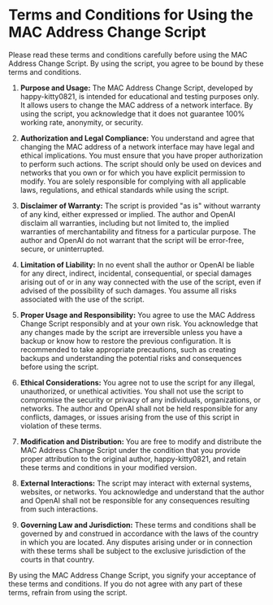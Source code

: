 # Terms and Conditions for Using the MAC Address Change Script

Please read these terms and conditions carefully before using the MAC Address Change Script. By using the script, you agree to be bound by these terms and conditions.

1. **Purpose and Usage:**
   The MAC Address Change Script, developed by happy-kitty0821, is intended for educational and testing purposes only. It allows users to change the MAC address of a network interface. By using the script, you acknowledge that it does not guarantee 100% working rate, anonymity, or security.

2. **Authorization and Legal Compliance:**
   You understand and agree that changing the MAC address of a network interface may have legal and ethical implications. You must ensure that you have proper authorization to perform such actions. The script should only be used on devices and networks that you own or for which you have explicit permission to modify. You are solely responsible for complying with all applicable laws, regulations, and ethical standards while using the script.

3. **Disclaimer of Warranty:**
   The script is provided "as is" without warranty of any kind, either expressed or implied. The author and OpenAI disclaim all warranties, including but not limited to, the implied warranties of merchantability and fitness for a particular purpose. The author and OpenAI do not warrant that the script will be error-free, secure, or uninterrupted.

4. **Limitation of Liability:**
   In no event shall the author or OpenAI be liable for any direct, indirect, incidental, consequential, or special damages arising out of or in any way connected with the use of the script, even if advised of the possibility of such damages. You assume all risks associated with the use of the script.

5. **Proper Usage and Responsibility:**
   You agree to use the MAC Address Change Script responsibly and at your own risk. You acknowledge that any changes made by the script are irreversible unless you have a backup or know how to restore the previous configuration. It is recommended to take appropriate precautions, such as creating backups and understanding the potential risks and consequences before using the script.

6. **Ethical Considerations:**
   You agree not to use the script for any illegal, unauthorized, or unethical activities. You shall not use the script to compromise the security or privacy of any individuals, organizations, or networks. The author and OpenAI shall not be held responsible for any conflicts, damages, or issues arising from the use of this script in violation of these terms.

7. **Modification and Distribution:**
   You are free to modify and distribute the MAC Address Change Script under the condition that you provide proper attribution to the original author, happy-kitty0821, and retain these terms and conditions in your modified version.

9. **External Interactions:**
   The script may interact with external systems, websites, or networks. You acknowledge and understand that the author and OpenAI shall not be responsible for any consequences resulting from such interactions.

10. **Governing Law and Jurisdiction:**
    These terms and conditions shall be governed by and construed in accordance with the laws of the country in which you are located. Any disputes arising under or in connection with these terms shall be subject to the exclusive jurisdiction of the courts in that country.

By using the MAC Address Change Script, you signify your acceptance of these terms and conditions. If you do not agree with any part of these terms, refrain from using the script.
